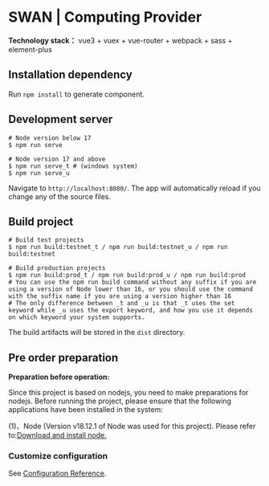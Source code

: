 # SWAN | Computing Provider

**Technology stack：** vue3 + vuex + vue-router + webpack + sass + element-plus

## Installation dependency

Run `npm install` to generate component.

## Development server

```shell
# Node version below 17
$ npm run serve

# Node version 17 and above
$ npm run serve_t # (windows system)
$ npm run serve_u
```

Navigate to `http://localhost:8080/`. The app will automatically reload if you change any of the source files.

## Build project

```shell
# Build test projects
$ npm run build:testnet_t / npm run build:testnet_u / npm run build:testnet

# Build production projects
$ npm run build:prod_t / npm run build:prod_u / npm run build:prod
# You can use the npm run build command without any suffix if you are using a version of Node lower than 16, or you should use the command with the suffix name if you are using a version higher than 16
# The only difference between _t and _u is that _t uses the set keyword while _u uses the export keyword, and how you use it depends on which keyword your system supports.
```

The build artifacts will be stored in the `dist` directory.

## Pre order preparation

**Preparation before operation:**

   Since this project is based on nodejs, you need to make preparations for nodejs. Before running the project, please ensure that the following applications have been installed in the system:

   (1)、Node (Version v18.12.1 of Node was used for this project). Please refer to:[Download and install node.](https://nodejs.org/en/download/)

### Customize configuration
See [Configuration Reference](https://cli.vuejs.org/config/).
